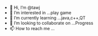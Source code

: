 - 👋 Hi, I’m @tawj
- 👀 I’m interested in ...play game
- 🌱 I’m currently learning ...java,c++,QT
- 💞️ I’m looking to collaborate on ...Progress
- 📫 How to reach me ...

<!---
tawj/tawj is a ✨ special ✨ repository because its `README.md` (this file) appears on your GitHub profile.
You can click the Preview link to take a look at your changes.
--->
